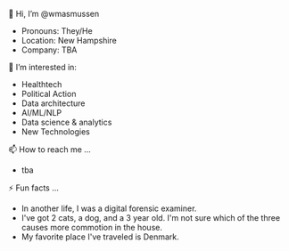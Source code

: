 👋 Hi, I’m @wmasmussen
  - Pronouns: They/He
  - Location: New Hampshire
  - Company: TBA

👀 I’m interested in:
  - Healthtech
  - Political Action
  - Data architecture
  - AI/ML/NLP
  - Data science & analytics
  - New Technologies

📫 How to reach me ...
  - tba

⚡ Fun facts ...
  - In another life, I was a digital forensic examiner.
  - I've got 2 cats, a dog, and a 3 year old. I'm not sure which of the three causes more commotion in the house.
  - My favorite place I've traveled is Denmark.

<!---
wmasmussen/wmasmussen is a ✨ special ✨ repository because its `README.md` (this file) appears on your GitHub profile.
You can click the Preview link to take a look at your changes.
--->
